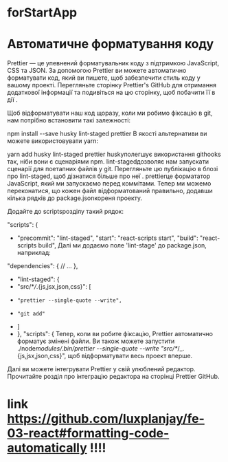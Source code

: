 # forStartApp

# Автоматичне форматування коду

Prettier — це упевнений форматувальник коду з підтримкою JavaScript, CSS та JSON. За допомогою Prettier ви можете автоматично форматувати код, який ви пишете, щоб забезпечити стиль коду у вашому проекті. Перегляньте сторінку Prettier's GitHub для отримання додаткової інформації та подивіться на цю сторінку, щоб побачити її в дії .

Щоб відформатувати наш код щоразу, коли ми робимо фіксацію в git, нам потрібно встановити такі залежності:

npm install --save husky lint-staged prettier
В якості альтернативи ви можете використовувати yarn:

yarn add husky lint-staged prettier
huskyполегшує використання githooks так, ніби вони є сценаріями npm.
lint-stagedдозволяє нам запускати сценарії для поетапних файлів у git. Перегляньте цю публікацію в блозі про lint-staged, щоб дізнатися більше про неї .
prettierце формататор JavaScript, який ми запускаємо перед коммітами.
Тепер ми можемо переконатися, що кожен файл відформатований правильно, додавши кілька рядків до package.jsonкореня проекту.

Додайте до scriptsрозділу такий рядок:

"scripts": {

- "precommit": "lint-staged",
  "start": "react-scripts start",
  "build": "react-scripts build",
  Далі ми додаємо поле 'lint-stage' до package.json, наприклад:

"dependencies": {
// ...
},

- "lint-staged": {
- "src/\*_/_.{js,jsx,json,css}": [
-     "prettier --single-quote --write",
-     "git add"
- ]
- },
  "scripts": {
  Тепер, коли ви робите фіксацію, Prettier автоматично форматує змінені файли. Ви також можете запустити ./node*modules/.bin/prettier --single-quote --write "src/\**/\_.{js,jsx,json,css}", щоб відформатувати весь проект вперше.

Далі ви можете інтегрувати Prettier у свій улюблений редактор. Прочитайте розділ про інтеграцію редактора на сторінці Prettier GitHub.

# link https://github.com/luxplanjay/fe-03-react#formatting-code-automatically !!!!
